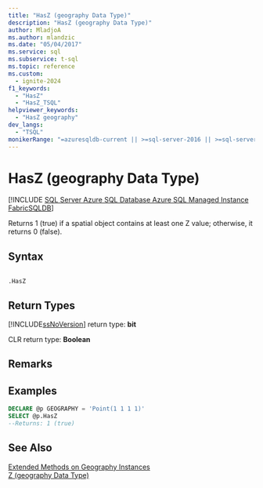 ```yaml
---
title: "HasZ (geography Data Type)"
description: "HasZ (geography Data Type)"
author: MladjoA
ms.author: mlandzic
ms.date: "05/04/2017"
ms.service: sql
ms.subservice: t-sql
ms.topic: reference
ms.custom:
  - ignite-2024
f1_keywords:
  - "HasZ"
  - "HasZ_TSQL"
helpviewer_keywords:
  - "HasZ geography"
dev_langs:
  - "TSQL"
monikerRange: "=azuresqldb-current || >=sql-server-2016 || >=sql-server-linux-2017 || =azuresqldb-mi-current || =fabric"
---
```

# HasZ (geography Data Type)
[!INCLUDE [SQL Server Azure SQL Database Azure SQL Managed Instance FabricSQLDB](../../includes/applies-to-version/sql-asdb-asdbmi-fabricsqldb.md)]

  Returns 1 (true) if a spatial object contains at least one Z value; otherwise, it returns 0 (false).  
  
## Syntax  
  
```  
  
.HasZ  
```  
  
## Return Types
 [!INCLUDE[ssNoVersion](../../includes/ssnoversion-md.md)] return type: **bit**  
  
 CLR return type: **Boolean**  
  
## Remarks  
  
## Examples  
  
```sql  
DECLARE @p GEOGRAPHY = 'Point(1 1 1 1)'  
SELECT @p.HasZ   
--Returns: 1 (true)  
```  
  
## See Also  
 [Extended Methods on Geography Instances](../../t-sql/spatial-geography/extended-methods-on-geography-instances.md)   
 [Z &#40;geography Data Type&#41;](../../t-sql/spatial-geography/z-geography-data-type.md)  
  
  
